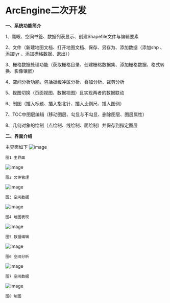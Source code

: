 # ArcEngine二次开发
**一、系统功能简介**

  1、鹰眼、空间书签、数据列表显示、创建Shapefile文件与编辑要素
  
  2、文件（新建地图文档、打开地图文档、保存、另存为、添加数据（添加shp 、添加lyr 、添加栅格数据、退出））
  
  3、栅格数据处理功能（获取栅格目录、创建栅格数据集、添加栅格数据、格式转换、影像镶嵌）
  
  4、空间分析功能，包括据缓冲区分析、叠加分析、裁剪分析
	
  5、视图切换（页面视图、数据视图）且实现两者的数据联动
	
  6、制图（插入标题、插入指北针、插入比例尺、插入图例）
	
  7、TOC中图层编辑（移动图层、勾显与不勾显、删除图层、图层属性）
	
  8、几何对象的绘制（点绘制、线绘制、面绘制）并保存到指定图层
  
**二、界面介绍**

主界面如下
 ![image](https://github.com/wangsijia1122/AppGIS1/assets/111028834/6638108b-1174-4f67-83eb-070c631da674)


`图1 主界面`

![image](https://github.com/wangsijia1122/AppGIS1/assets/111028834/89572eba-3e48-4611-840c-3b7143ba0fb5)

`图2 文件管理`	

![image](https://github.com/wangsijia1122/AppGIS1/assets/111028834/3aee31d4-0058-44a8-aa20-9b9f3eb6c721)

`图3 空间数据`

![image](https://github.com/wangsijia1122/AppGIS1/assets/111028834/0ee7f94c-918c-430e-80a3-83d027334732)

`图4 地图表现`	

![image](https://github.com/wangsijia1122/AppGIS1/assets/111028834/04569b89-d5ce-436a-a8d3-704c72cc22cc)

`图5 数据编辑`

![image](https://github.com/wangsijia1122/AppGIS1/assets/111028834/2226f674-8fcc-4f07-9065-993608a0a83a)
 
`图6 空间分析`	

![image](https://github.com/wangsijia1122/AppGIS1/assets/111028834/6ffbba77-e884-48f4-9db8-8bf220349a0e)

`图7 空间数据`

![image](https://github.com/wangsijia1122/AppGIS1/assets/111028834/de32c1a9-11cb-4ea4-a1a2-ba2526d636f4)

`图8 制图`

